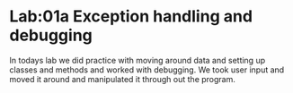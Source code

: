 # Lab:01a Exception handling and debugging 
In todays lab we did practice with moving around data and setting up classes and methods and worked with debugging. We took user input and moved it around and manipulated it through out the program.